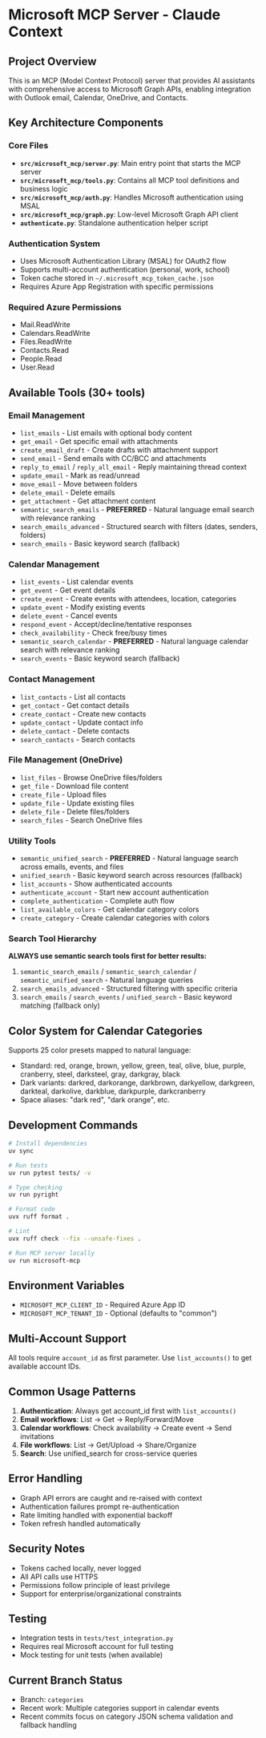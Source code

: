 # Microsoft MCP Server - Claude Context

## Project Overview
This is an MCP (Model Context Protocol) server that provides AI assistants with comprehensive access to Microsoft Graph APIs, enabling integration with Outlook email, Calendar, OneDrive, and Contacts.

## Key Architecture Components

### Core Files
- **`src/microsoft_mcp/server.py`**: Main entry point that starts the MCP server
- **`src/microsoft_mcp/tools.py`**: Contains all MCP tool definitions and business logic
- **`src/microsoft_mcp/auth.py`**: Handles Microsoft authentication using MSAL
- **`src/microsoft_mcp/graph.py`**: Low-level Microsoft Graph API client
- **`authenticate.py`**: Standalone authentication helper script

### Authentication System
- Uses Microsoft Authentication Library (MSAL) for OAuth2 flow
- Supports multi-account authentication (personal, work, school)
- Token cache stored in `~/.microsoft_mcp_token_cache.json`
- Requires Azure App Registration with specific permissions

### Required Azure Permissions
- Mail.ReadWrite
- Calendars.ReadWrite  
- Files.ReadWrite
- Contacts.Read
- People.Read
- User.Read

## Available Tools (30+ tools)

### Email Management
- `list_emails` - List emails with optional body content
- `get_email` - Get specific email with attachments
- `create_email_draft` - Create drafts with attachment support
- `send_email` - Send emails with CC/BCC and attachments
- `reply_to_email` / `reply_all_email` - Reply maintaining thread context
- `update_email` - Mark as read/unread
- `move_email` - Move between folders
- `delete_email` - Delete emails
- `get_attachment` - Get attachment content
- `semantic_search_emails` - **PREFERRED** - Natural language email search with relevance ranking
- `search_emails_advanced` - Structured search with filters (dates, senders, folders)
- `search_emails` - Basic keyword search (fallback)

### Calendar Management
- `list_events` - List calendar events
- `get_event` - Get event details
- `create_event` - Create events with attendees, location, categories
- `update_event` - Modify existing events
- `delete_event` - Cancel events
- `respond_event` - Accept/decline/tentative responses
- `check_availability` - Check free/busy times
- `semantic_search_calendar` - **PREFERRED** - Natural language calendar search with relevance ranking
- `search_events` - Basic keyword search (fallback)

### Contact Management
- `list_contacts` - List all contacts
- `get_contact` - Get contact details
- `create_contact` - Create new contacts
- `update_contact` - Update contact info
- `delete_contact` - Delete contacts
- `search_contacts` - Search contacts

### File Management (OneDrive)
- `list_files` - Browse OneDrive files/folders
- `get_file` - Download file content
- `create_file` - Upload files
- `update_file` - Update existing files
- `delete_file` - Delete files/folders
- `search_files` - Search OneDrive files

### Utility Tools
- `semantic_unified_search` - **PREFERRED** - Natural language search across emails, events, and files
- `unified_search` - Basic keyword search across resources (fallback)
- `list_accounts` - Show authenticated accounts
- `authenticate_account` - Start new account authentication
- `complete_authentication` - Complete auth flow
- `list_available_colors` - Get calendar category colors
- `create_category` - Create calendar categories with colors

### Search Tool Hierarchy
**ALWAYS use semantic search tools first for better results:**
1. `semantic_search_emails` / `semantic_search_calendar` / `semantic_unified_search` - Natural language queries
2. `search_emails_advanced` - Structured filtering with specific criteria
3. `search_emails` / `search_events` / `unified_search` - Basic keyword matching (fallback only)

## Color System for Calendar Categories
Supports 25 color presets mapped to natural language:
- Standard: red, orange, brown, yellow, green, teal, olive, blue, purple, cranberry, steel, darksteel, gray, darkgray, black
- Dark variants: darkred, darkorange, darkbrown, darkyellow, darkgreen, darkteal, darkolive, darkblue, darkpurple, darkcranberry
- Space aliases: "dark red", "dark orange", etc.

## Development Commands
```bash
# Install dependencies
uv sync

# Run tests
uv run pytest tests/ -v

# Type checking
uv run pyright

# Format code
uvx ruff format .

# Lint
uvx ruff check --fix --unsafe-fixes .

# Run MCP server locally
uv run microsoft-mcp
```

## Environment Variables
- `MICROSOFT_MCP_CLIENT_ID` - Required Azure App ID
- `MICROSOFT_MCP_TENANT_ID` - Optional (defaults to "common")

## Multi-Account Support
All tools require `account_id` as first parameter. Use `list_accounts()` to get available account IDs.

## Common Usage Patterns
1. **Authentication**: Always get account_id first with `list_accounts()`
2. **Email workflows**: List → Get → Reply/Forward/Move
3. **Calendar workflows**: Check availability → Create event → Send invitations
4. **File workflows**: List → Get/Upload → Share/Organize
5. **Search**: Use unified_search for cross-service queries

## Error Handling
- Graph API errors are caught and re-raised with context
- Authentication failures prompt re-authentication
- Rate limiting handled with exponential backoff
- Token refresh handled automatically

## Security Notes
- Tokens cached locally, never logged
- All API calls use HTTPS
- Permissions follow principle of least privilege
- Support for enterprise/organizational constraints

## Testing
- Integration tests in `tests/test_integration.py`
- Requires real Microsoft account for full testing
- Mock testing for unit tests (when available)

## Current Branch Status
- Branch: `categories`
- Recent work: Multiple categories support in calendar events
- Recent commits focus on category JSON schema validation and fallback handling